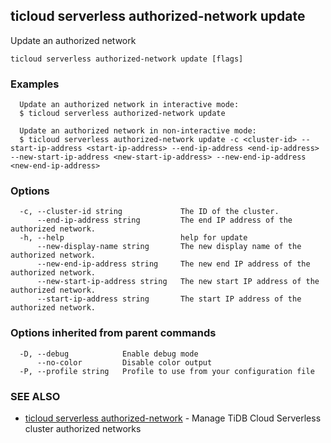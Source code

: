 ## ticloud serverless authorized-network update

Update an authorized network

```
ticloud serverless authorized-network update [flags]
```

### Examples

```
  Update an authorized network in interactive mode:
  $ ticloud serverless authorized-network update

  Update an authorized network in non-interactive mode:
  $ ticloud serverless authorized-network update -c <cluster-id> --start-ip-address <start-ip-address> --end-ip-address <end-ip-address> --new-start-ip-address <new-start-ip-address> --new-end-ip-address <new-end-ip-address>
```

### Options

```
  -c, --cluster-id string             The ID of the cluster.
      --end-ip-address string         The end IP address of the authorized network.
  -h, --help                          help for update
      --new-display-name string       The new display name of the authorized network.
      --new-end-ip-address string     The new end IP address of the authorized network.
      --new-start-ip-address string   The new start IP address of the authorized network.
      --start-ip-address string       The start IP address of the authorized network.
```

### Options inherited from parent commands

```
  -D, --debug            Enable debug mode
      --no-color         Disable color output
  -P, --profile string   Profile to use from your configuration file
```

### SEE ALSO

* [ticloud serverless authorized-network](ticloud_serverless_authorized-network.md)	 - Manage TiDB Cloud Serverless cluster authorized networks

